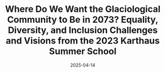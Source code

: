 ---
title: "Where Do We Want the Glaciological Community to Be in 2073? Equality, Diversity, and Inclusion Challenges and Visions from the 2023 Karthaus Summer School"
collection: publications
category: manuscripts
permalink: '/publication/2025-Nicola'
external_url: 'https://doi.org/10.1017/jog.2025.18'
excerpt: 'As one of the participating students at the 2023 Karthaus Summer School, I contributed to this article, which reflects on the glaciological community’s future over the next fifty years. The piece draws on discussions from an Equality, Diversity, and Inclusion workshop where early-career researchers, including myself, shared challenges and proposed actionable steps to improve accessibility, equity, and responsibility in the field.'
date: 2025-04-14
venue: 'Journal of Glaciology'
paperurl: 'http://elizadawson.github.io/files/Nicola_pub_2025.pdf'
citation: 'Nicola, L., Frøystad, R., Juarez-Martinez, A., Menthon, M., Luzardi, A. C. M., Turner, K. A., Wilson, S. F., Karlsson, N. B., van den Akker, T., Ambelorun, A., Andernach, M., Bentley, M., Bianchi, G., Bird, L., Carter, C., Castillo-Llarena, A., Coffey, N. B., de Roda Husman, S., Eisen, O., Gregov, T., Hewitt, I., Hofsteenge, M., Jain, L., James, M., Jesse, F., Lauritzen, M. L., Lu, G., Mühl, M., Patterson, V., Pattyn, F., Reijmer, C., Rahlves, C., Richter, N., Rieckh, T., Schalamon, F. R., Schöll, S., Shukla, S., Verro, K., Winkelmann, R., Wirths, C., & Keisling, B. (2025). Where do we want the glaciological community to be in 2073? Equality, diversity and inclusion challenges and visions from the 2023 Karthaus Summer School. *Journal of Glaciology*, 71, e68, 1–15. https://doi.org/10.1017/jog.2025.18'
---